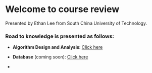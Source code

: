# Welcome to course review

Presented by Ethan Lee from South China University of Technology.



### Road to knowledge is presented as follows:

* **Algorithm Design and Analysis**: [Click here](https://github.com/Ethan-Lee-SCUT/course-review/tree/master/Algorithm%20Design%20and%20Analysis)

* **Database** (coming soon): [Click here]()
* 

